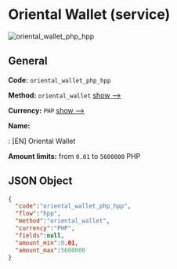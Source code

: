 
# Oriental Wallet (service) 
![oriental_wallet_php_hpp](https://static.openfintech.io/payment_methods/oriental_wallet_php_hpp/logo.svg?w=400&c=v0.59.26#w200)  

## General 
 
**Code:** `oriental_wallet_php_hpp` 
 
**Method:** `oriental_wallet` 
 [show -->](/payment-methods/oriental_wallet/) 
 
**Currency:** `PHP` [show -->](/currencies/PHP/) 
 
**Name:** 
 
:	[EN] Oriental Wallet 
 
**Amount limits:** from `0.01` to `5600000` PHP 

## JSON Object 

```json
{
  "code":"oriental_wallet_php_hpp",
  "flow":"hpp",
  "method":"oriental_wallet",
  "currency":"PHP",
  "fields":null,
  "amount_min":0.01,
  "amount_max":5600000
}
```  

